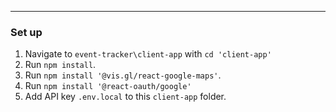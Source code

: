 
---
### Set up

1. Navigate to `event-tracker\client-app` with `cd 'client-app'`
2. Run `npm install`.
3. Run `npm install '@vis.gl/react-google-maps'`.
5. Run `npm install '@react-oauth/google'`
6. Add API key `.env.local` to this `client-app` folder.